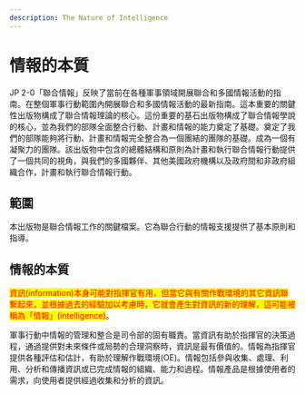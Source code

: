 ```yaml
---
description: The Nature of Intelligence
---
```


# 情報的本質

JP 2-0「聯合情報」反映了當前在各種軍事領域開展聯合和多國情報活動的指南。在整個軍事行動範圍內開展聯合和多國情報活動的最新指南。這本重要的關鍵性出版物構成了聯合情報理論的核心。這份重要的基石出版物構成了聯合情報學說的核心，並為我們的部隊全面整合行動、計畫和情報的能力奠定了基礎。奠定了我們的部隊能夠將行動、計畫和情報完全整合為一個團結的團隊的基礎。成為一個有凝聚力的團隊。該出版物中包含的總體結構和原則為計畫和執行聯合情報行動提供了一個共同的視角，與我們的多國夥伴、其他美國政府機構以及政府間和非政府組織合作，計畫和執行聯合情報行動。

## 範圍

本出版物是聯合情報工作的關鍵檔案。它為聯合行動的情報支援提供了基本原則和指導。

## 情報的本質

<mark style="color:red;">資訊(information)本身可能對指揮官有用，但當它與有關作戰環境的其它資訊聯繫起來，並根據過去的經驗加以考慮時，它就會產生對資訊的新的理解，這可能被稱為「情報」(intelligence)</mark>。

軍事行動中情報的管理和整合是司令部的固有職責。當資訊有助於指揮官的決策過程，通過提供對未來條件或局勢的合理洞察時，資訊是最有價值的。情報為指揮官提供各種評估和估計，有助於理解作戰環境(OE)。情報包括參與收集、處理、利用、分析和傳播資訊或已完成情報的組織、能力和過程。情報產品是根據使用者的需求，向使用者提供經過收集和分析的資訊。



